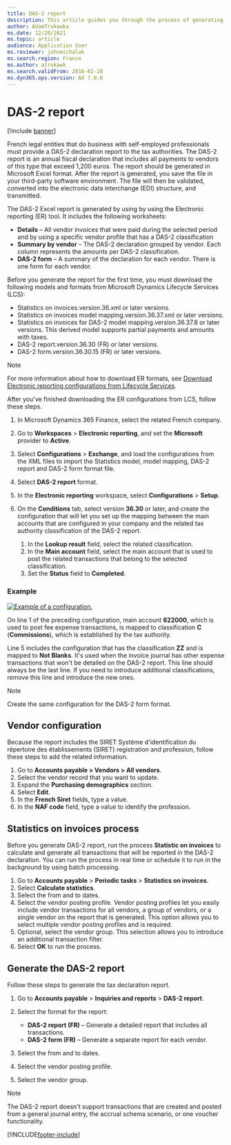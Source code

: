 ```yaml
---
title: DAS-2 report
description: This article guides you through the process of generating the Standard Audit File for France (FEC) in Microsoft Dynamics 365 Finance.
author: AdamTrukawka
ms.date: 12/20/2021
ms.topic: article
audience: Application User
ms.reviewer: johnmichalak
ms.search.region: France
ms.author: atrukawk
ms.search.validFrom: 2016-02-28
ms.dyn365.ops.version: AX 7.0.0
---
```


# DAS-2 report

[!include [banner](../../includes/banner.md)]

French legal entities that do business with self-employed professionals must provide a DAS-2 declaration report to the tax authorities. The DAS-2 report is an annual fiscal declaration that includes all payments to vendors of this type that exceed 1,200 euros. The report should be generated in Microsoft Excel format. After the report is generated, you save the file in your third-party software environment. The file will then be validated, converted into the electronic data interchange (EDI) structure, and transmitted.

The DAS-2 Excel report is generated by using by using the Electronic reporting (ER) tool. It includes the following worksheets:

- **Details** – All vendor invoices that were paid during the selected period and by using a specific vendor profile that has a DAS-2 classification
- **Summary by vendor** – The DAS-2 declaration grouped by vendor. Each column represents the amounts per DAS-2 classification.
- **DAS-2 form** – A summary of the declaration for each vendor. There is one form for each vendor.

Before you generate the report for the first time, you must download the following models and formats from Microsoft Dynamics Lifecycle Services (LCS):

- Statistics on invoices.version.36.xml or later versions.
- Statistics on invoices model mapping.version.36.37.xml or later versions.
- Statistics on invoices for DAS-2 model mapping.version.36.37.8 or later versions. This derived model supports partial payments and amounts with taxes.
- DAS-2 report.version.36.30 (FR) or later versions.
- DAS-2 form.version.36.30.15 (FR) or later versions.

> [!NOTE]
> For more information about how to download ER formats, see [Download Electronic reporting configurations from Lifecycle Services](../../../fin-ops-core/dev-itpro/analytics/download-electronic-reporting-configuration-lcs.md).

After you've finished downloading the ER configurations from LCS, follow these steps.

1. In Microsoft Dynamics 365 Finance, select the related French company.
2. Go to **Workspaces** \> **Electronic reporting**, and set the **Microsoft** provider to **Active**.
3. Select **Configurations** \> **Exchange**, and load the configurations from the XML files to import the Statistics model, model mapping, DAS-2 report and DAS-2 form format file.
4. Select **DAS-2 report** format.
5. In the **Electronic reporting** workspace, select **Configurations** \> **Setup**.
6. On the **Conditions** tab, select version **36.30** or later, and create the configuration that will let you set up the mapping between the main accounts that are configured in your company and the related tax authority classification of the DAS-2 report.

    1. In the **Lookup result** field, select the related classification.
    2. In the **Main account** field, select the main account that is used to post the related transactions that belong to the selected classification.
    3. Set the **Status** field to **Completed**.

### Example

[![Example of a configuration.](../media/emea-fra-das2-report-configuration.png)](/media/emea-fra-das2-report-configuration.png)

On line 1 of the preceding configuration, main account **622000**, which is used to post fee expense transactions, is mapped to classification **C** (**Commissions**), which is established by the tax authority.

Line 5 includes the configuration that has the classification **ZZ** and is mapped to **Not Blanks**. It's used when the invoice journal has other expense transactions that won't be detailed on the DAS-2 report. This line should always be the last line. If you need to introduce additional classifications, remove this line and introduce the new ones.


> [!NOTE]
> Create the same configuration for the DAS-2 form format.


## Vendor configuration

Because the report includes the SIRET Système d'identification du répertoire des établissements (SIRET) registration and profession, follow these steps to add the related information.

1. Go to **Accounts payable > Vendors > All vendors**.
2. Select the vendor record that you want to update.
3. Expand the **Purchasing demographics** section.
4. Select **Edit**.
5. In the **French Siret** fields, type a value.
6. In the **NAF code** field, type a value to identify the profession.

## Statistics on invoices process

Before you generate DAS-2 report, run the process **Statistic on invoices** to calculate and generate all transactions that will be reported in the DAS-2 declaration. You can run the process in real time or schedule it to run in the background by using batch processing.

1. Go to **Accounts payable** > **Periodic tasks** > **Statistics on invoices**.
2. Select **Calculate statistics**.
3. Select the from and to dates.
4. Select the vendor posting profile. Vendor posting profiles let you easily include vendor transactions for all vendors, a group of vendors, or a single vendor on the report that is generated. This option allows you to select multiple vendor posting profiles and is required. 
5. Optional, select the vendor group. This selection allows you to introduce an additional transaction filter.  
6. Select **OK** to run the process.


## Generate the DAS-2 report

Follow these steps to generate the tax declaration report.

1. Go to **Accounts payable** \> **Inquiries and reports** \> **DAS-2 report**.
2. Select the format for the report:

    - **DAS-2 report (FR)** – Generate a detailed report that includes all transactions.
    - **DAS-2 form (FR)** – Generate a separate report for each vendor.

3. Select the from and to dates.
4. Select the vendor posting profile. 
5. Select the vendor group.

> [!NOTE]
> The DAS-2 report doesn't support transactions that are created and posted from a general journal entry, the accrual schema scenario, or one voucher functionality. 


[!INCLUDE[footer-include](../../../includes/footer-banner.md)]
